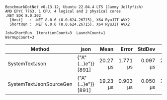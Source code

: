 ```

BenchmarkDotNet v0.13.12, Ubuntu 22.04.4 LTS (Jammy Jellyfish)
AMD EPYC 7763, 1 CPU, 4 logical and 2 physical cores
.NET SDK 8.0.302
  [Host]   : .NET 8.0.6 (8.0.624.26715), X64 RyuJIT AVX2
  ShortRun : .NET 8.0.6 (8.0.624.26715), X64 RyuJIT AVX2

Job=ShortRun  IterationCount=3  LaunchCount=1  
WarmupCount=3  

```
| Method                  | json                | Mean     | Error    | StdDev   | Min      | Max      | Gen0   | Allocated |
|------------------------ |-------------------- |---------:|---------:|---------:|---------:|---------:|-------:|----------:|
| SystemTextJson          | {&quot;A&quot;(...)e&quot;}} [891] | 20.27 μs | 1.771 μs | 0.097 μs | 20.19 μs | 20.38 μs | 0.0305 |   3.19 KB |
| SystemTextJsonSourceGen | {&quot;A&quot;(...)e&quot;}} [891] | 19.23 μs | 0.903 μs | 0.050 μs | 19.19 μs | 19.28 μs | 0.0305 |   3.19 KB |
